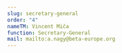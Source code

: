 ```yaml
---
slug: secretary-general
order: "4"
nameTM: Vincent Miča
function: Secretary-General
mail: mailto:a.nagy@beta-europe.org
---
```

